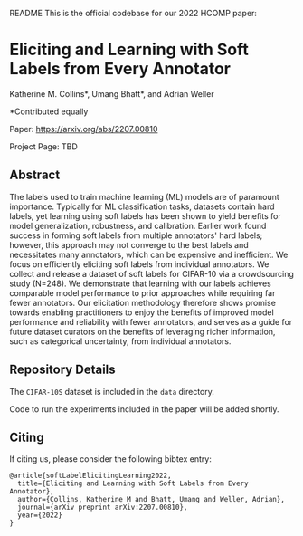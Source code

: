 README
This is the official codebase for our 2022 HCOMP paper:

# Eliciting and Learning with Soft Labels from Every Annotator

Katherine M. Collins*, Umang Bhatt*, and Adrian Weller

*Contributed equally

Paper: https://arxiv.org/abs/2207.00810 

Project Page: TBD

## Abstract

The labels used to train machine learning (ML) models are of paramount importance. Typically for ML classification tasks, datasets contain hard labels, yet learning using soft labels has been shown to yield benefits for model generalization, robustness, and calibration. Earlier work found success in forming soft labels from multiple annotators' hard labels; however, this approach may not converge to the best labels and necessitates many annotators, which can be expensive and inefficient. We focus on efficiently eliciting soft labels from individual annotators. We collect and release a dataset of soft labels for CIFAR-10 via a crowdsourcing study (N=248). We demonstrate that learning with our labels achieves comparable model performance to prior approaches while requiring far fewer annotators. Our elicitation methodology therefore shows promise towards enabling practitioners to enjoy the benefits of improved model performance and reliability with fewer annotators, and serves as a guide for future dataset curators on the benefits of leveraging richer information, such as categorical uncertainty, from individual annotators.

## Repository Details 

The `CIFAR-10S` dataset is included in the `data` directory.

Code to run the experiments included in the paper will be added shortly.

## Citing

If citing us, please consider the following bibtex entry: 

```
@article{softLabelElicitingLearning2022,
  title={Eliciting and Learning with Soft Labels from Every Annotator},
  author={Collins, Katherine M and Bhatt, Umang and Weller, Adrian},
  journal={arXiv preprint arXiv:2207.00810},
  year={2022}
}
```


